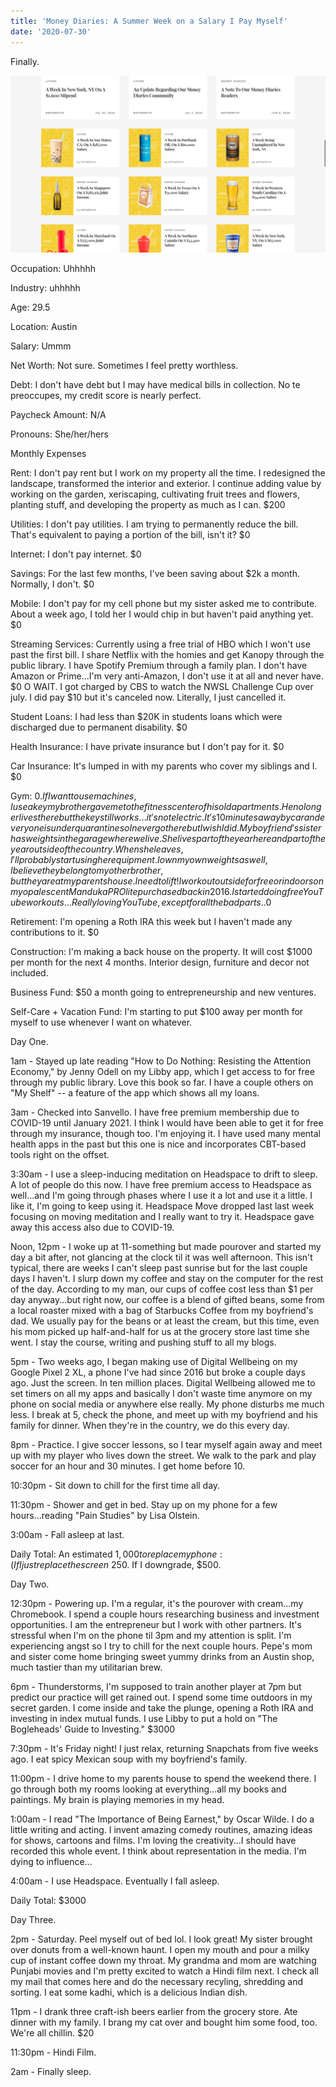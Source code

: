 ```yaml
---
title: 'Money Diaries: A Summer Week on a Salary I Pay Myself'
date: '2020-07-30'
---
```


Finally.

![photo](post9photo1.png)

Occupation: Uhhhhh

Industry: uhhhhh

Age: 29.5

Location: Austin

Salary: Ummm

Net Worth: Not sure. Sometimes I feel pretty worthless.

Debt: I don't have debt but I may have medical bills in collection. No te preoccupes, my credit score is nearly perfect.

Paycheck Amount: N/A

Pronouns: She/her/hers


Monthly Expenses

Rent: I don't pay rent but I work on my property all the time. I redesigned the landscape, transformed the interior and exterior. I continue adding value by working on the garden, xeriscaping, cultivating fruit trees and flowers, planting stuff, and developing the property as much as I can. $200

Utilities: I don't pay utilities. I am trying to permanently reduce the bill. That's equivalent to paying a portion of the bill, isn't it? $0

Internet: I don't pay internet. $0

Savings: For the last few months, I've been saving about $2k a month. Normally, I don't. $0

Mobile: I don't pay for my cell phone but my sister asked me to contribute. About a week ago, I told her I would chip in but haven't paid anything yet. $0

Streaming Services: Currently using a free trial of HBO which I won't use past the first bill. I share Netflix with the homies and get Kanopy through the public library. I have Spotify Premium through a family plan. I don't have Amazon or Prime...I'm very anti-Amazon, I don't use it at all and never have. $0 O WAIT. I got charged by CBS to watch the NWSL Challenge Cup over july. I did pay $10 but it's canceled now. Literally, I just cancelled it.

Student Loans: I had less than $20K in students loans which were discharged due to permanent disability. $0

Health Insurance: I have private insurance but I don't pay for it. $0

Car Insurance: It's lumped in with my parents who cover my siblings and I. $0

Gym: $0. If I want to use machines, I use a key my brother gave me to the fitness center of his old apartments. He no longer lives there but the key still works...it's not electric. It's 10 minutes away by car and everyone is under quarantine so I never go there but I wish I did. My boyfriend's sister has weights in the garage where we live. She lives part of the year here and part of the year outside of the country. When she leaves, I'll probably start using her equipment. I own my own weights as well, I believe they belong to my other brother, but they are at my parents house. I need to lift! I work out outside for free or indoors on my opalescent Manduka PROlite purchased back in 2016. I started doing free YouTube workouts...Really loving YouTube, except for all the bad parts..$0

Retirement: I'm opening a Roth IRA this week but I haven't made any contributions to it. $0

Construction: I'm making a back house on the property. It will cost $1000 per month for the next 4 months. Interior design, furniture and decor not included.

Business Fund: $50 a month going to entrepreneurship and new ventures.

Self-Care + Vacation Fund: I'm starting to put $100 away per month for myself to use whenever I want on whatever.


Day One.

1am - Stayed up late reading "How to Do Nothing: Resisting the Attention Economy," by Jenny Odell on my Libby app, which I get access to for free through my public library. Love this book so far. I have a couple others on "My Shelf" -- a feature of the app which shows all my loans.

3am - Checked into Sanvello. I have free premium membership due to COVID-19 until January 2021. I think I would have been able to get it for free through my insurance, though too. I'm enjoying it. I have used many mental health apps in the past but this one is nice and incorporates CBT-based tools right on the offset.

3:30am - I use a sleep-inducing meditation on Headspace to drift to sleep. A lot of people do this now. I have free premium access to Headspace as well...and I'm going through phases where I use it a lot and use it a little. I like it, I'm going to keep using it. Headspace Move dropped last last week focusing on moving meditation and I really want to try it. Headspace gave away this access also due to COVID-19.

Noon, 12pm - I woke up at 11-something but made pourover and started my day a bit after, not glancing at the clock til it was well afternoon. This isn't typical, there are weeks I can't sleep past sunrise but for the last couple days I haven't. I slurp down my coffee and stay on the computer for the rest of the day. According to my man, our cups of coffee cost less than $1 per day anyway...but right now, our coffee is a blend of gifted beans, some from a local roaster mixed with a bag of Starbucks Coffee from my boyfriend's dad. We usually pay for the beans or at least the cream, but this time, even his mom picked up half-and-half for us at the grocery store last time she went. I stay the course, writing and pushing stuff to all my blogs.

5pm - Two weeks ago, I began making use of Digital Wellbeing on my Google Pixel 2 XL, a phone I've had since 2016 but broke a couple days ago. Just the screen. In ten million places. Digital Wellbeing allowed me to set timers on all my apps and basically I don't waste time anymore on my phone on social media or anywhere else really. My phone disturbs me much less. I break at 5, check the phone, and meet up with my boyfriend and his family for dinner. When they're in the country, we do this every day.

8pm - Practice. I give soccer lessons, so I tear myself again away and meet up with my player who lives down the street. We walk to the park and play soccer for an hour and 30 minutes. I get home before 10.

10:30pm - Sit down to chill for the first time all day.

11:30pm - Shower and get in bed. Stay up on my phone for a few hours...reading "Pain Studies" by Lisa Olstein.

3:00am - Fall asleep at last.

Daily Total: An estimated $1,000 to replace my phone :( If I just replace the screen ~$250. If I downgrade, $500.


Day Two.

12:30pm - Powering up. I'm a regular, it's the pourover with cream...my Chromebook. I spend a couple hours researching business and investment opportunities. I am the entrepreneur but I work with other partners. It's stressful when I'm on the phone til 3pm and my attention is split. I'm experiencing angst so I try to chill for the next couple hours. Pepe's mom and sister come home bringing sweet yummy drinks from an Austin shop, much tastier than my utilitarian brew.

6pm - Thunderstorms, I'm supposed to train another player at 7pm but predict our practice will get rained out. I spend some time outdoors in my secret garden. I come inside and take the plunge, opening a Roth IRA and investing in index mutual funds. I use Libby to put a hold on "The Bogleheads' Guide to Investing." $3000

7:30pm - It's Friday night! I just relax, returning Snapchats from five weeks ago. I eat spicy Mexican soup with my boyfriend's family.

11:00pm - I drive home to my parents house to spend the weekend there. I go through both my rooms looking at everything...all my books and paintings. My brain is playing memories in my head.

1:00am - I read "The Importance of Being Earnest," by Oscar Wilde. I do a little writing and acting. I invent amazing comedy routines, amazing ideas for shows, cartoons and films. I'm loving the creativity...I should have recorded this whole event. I think about representation in the media. I'm dying to influence...

4:00am - I use Headspace. Eventually I fall asleep.

Daily Total: $3000


Day Three.

2pm - Saturday. Peel myself out of bed lol. I look great! My sister brought over donuts from a well-known haunt. I open my mouth and pour a milky cup of instant coffee down my throat. My grandma and mom are watching Punjabi movies and I'm pretty excited to watch a Hindi film next. I check all my mail that comes here and do the necessary recyling, shredding and sorting. I eat some kadhi, which is a delicious Indian dish.

11pm - I drank three craft-ish beers earlier from the grocery store. Ate dinner with my family. I brang my cat over and bought him some food, too. We're all chillin. $20

11:30pm - Hindi Film.

2am - Finally sleep.

